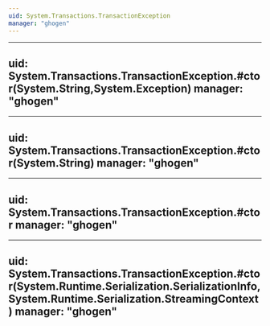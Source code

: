```yaml
---
uid: System.Transactions.TransactionException
manager: "ghogen"
---
```


---
uid: System.Transactions.TransactionException.#ctor(System.String,System.Exception)
manager: "ghogen"
---

---
uid: System.Transactions.TransactionException.#ctor(System.String)
manager: "ghogen"
---

---
uid: System.Transactions.TransactionException.#ctor
manager: "ghogen"
---

---
uid: System.Transactions.TransactionException.#ctor(System.Runtime.Serialization.SerializationInfo,System.Runtime.Serialization.StreamingContext)
manager: "ghogen"
---
